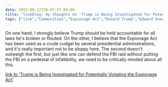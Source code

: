 ---date: 2022-08-12T20:07:57-04:00title: "linkblog: my thoughts on 'Trump is Being Investigated for Potentially Violating the Espionage Act'"tags: ["link","Communities","Espionage Act","Donald Trump","Edward Snowden","Chelsea Manning"]---On one hand, I strongly believe Trump should be held accountable for all laws he's broken or flouted. On the other, I believe that the Espionage Act has been used as a crude cudgel by several presidential administrations, and it's really important not to be sloppy here. The second doesn't outweigh the first, but just like one can defend the FBI raid without putting the FBI on a pedestal of infallibility, we need to be critically minded about all this. [link to 'Trump is Being Investigated for Potentially Violating the Espionage Act'](https://www.vice.com/en/article/bvmjyd/trump-espionage-act)